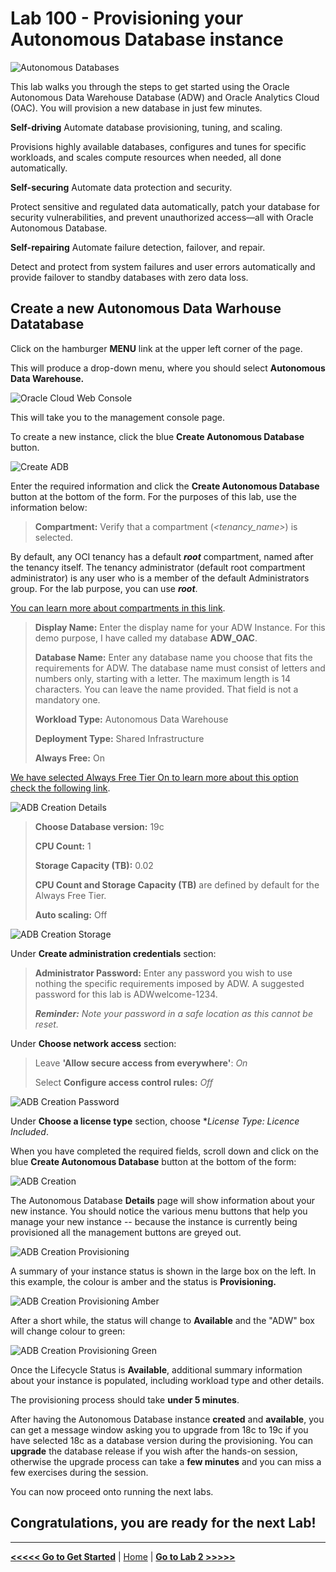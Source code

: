 # Lab 100 - Provisioning your Autonomous Database instance

![Autonomous Databases](/images/adb_banner2.png)

This lab walks you through the steps to get started using the Oracle Autonomous Data Warehouse Database (ADW) and Oracle Analytics Cloud (OAC). You will provision a new database in just few minutes.

**Self-driving**
Automate database provisioning, tuning, and scaling.

Provisions highly available databases, configures and tunes for specific workloads, and scales compute resources when needed, all done automatically.

**Self-securing**
Automate data protection and security.

Protect sensitive and regulated data automatically, patch your database for security vulnerabilities, and prevent unauthorized access—all with Oracle Autonomous Database.

**Self-repairing**
Automate failure detection, failover, and repair.

Detect and protect from system failures and user errors automatically and provide failover to standby databases with zero data loss.

## Create a new Autonomous Data Warhouse Datatabase

Click on the hamburger **MENU** link at the upper left corner of the page.

This will produce a drop-down menu, where you should select **Autonomous Data Warehouse.**

![Oracle Cloud Web Console](/images/lab100_1.png)

This will take you to the management console page.

To create a new instance, click the blue **Create Autonomous Database** button.

![Create ADB](/images/lab100_2.png)

Enter the required information and click the **Create Autonomous Database** button at the bottom of the form. For the purposes of this lab, use the information below:

>**Compartment:** Verify that a compartment (*\<tenancy_name\>*) is selected.

By default, any OCI tenancy has a default ***root*** compartment, named after the tenancy itself. The tenancy administrator (default root compartment administrator) is any user who is a member of the default Administrators group. For the lab purpose, you can use ***root***.

[You can learn more about compartments in this link](https://docs.cloud.oracle.com/en-us/iaas/Content/Identity/Tasks/managingcompartments.htm).

> **Display Name:** Enter the display name for your ADW Instance. For this demo purpose, I have called my database **ADW_OAC**.
>
> **Database Name:** Enter any database name you choose that fits the requirements for ADW. The database name must consist of letters and numbers only, starting with a letter. The maximum length is 14 characters. You can leave the name provided. That field is not a mandatory one.
>
> **Workload Type:** Autonomous Data Warehouse
>
> **Deployment Type:** Shared Infrastructure
>
> **Always Free:** On

[We have selected Always Free Tier On to learn more about this option check the following link](https://www.oracle.com/uk/cloud/free/#always-free).

![ADB Creation Details](/images/lab100_3.png)

> **Choose Database version:** 19c
>
> **CPU Count:** 1
>
> **Storage Capacity (TB):** 0.02
>
> **CPU Count and Storage Capacity (TB)** are defined by default for the Always Free Tier.
>
> **Auto scaling:** Off

![ADB Creation Storage](/images/lab100_4.png)

Under **Create administration credentials** section:

> **Administrator Password:** Enter any password you wish to use nothing the specific requirements imposed by ADW. A suggested password for this lab is ADWwelcome-1234.
>
> ***Reminder:** Note your password in a safe location as this cannot be reset.*

Under **Choose network access** section:

> Leave **'Allow secure access from everywhere'**: *On*
>
> Select **Configure access control rules:** *Off*

![ADB Creation Password](/images/lab100_5.png)

Under **Choose a license type** section, choose **License Type: Licence Included*.

When you have completed the required fields, scroll down and click on the blue **Create Autonomous Database** button at the bottom of the form:

![ADB Creation](/images/lab100_6.png)

The Autonomous Database **Details** page will show information about your new instance. You should notice the various menu buttons that help you manage your new instance -- because the instance is currently being provisioned all the management buttons are greyed out.

![ADB Creation Provisioning](/images/lab100_7.png)

A summary of your instance status is shown in the large box on the left. In this example, the colour is amber and the status is **Provisioning.**

![ADB Creation Provisioning Amber](/images/lab100_8.png)

After a short while, the status will change to **Available** and the "ADW" box will change colour to green:

![ADB Creation Provisioning Green](/images/lab100_9.png)

Once the Lifecycle Status is **Available**, additional summary information about your instance is populated, including workload type and other details.

The provisioning process should take **under 5 minutes**.

After having the Autonomous Database instance **created** and **available**, you can get a message window asking you to upgrade from 18c to 19c if you have selected 18c as a database version during the provisioning. You can **upgrade** the database release if you wish after the hands-on session, otherwise the upgrade process can take a **few minutes** and you can miss a few exercises during the session.

You can now proceed onto running the next labs.

## Congratulations, you are ready for the next Lab!

---

[**<<<<< Go to Get Started**](../Lab0/README.md) | [Home](../README.md) | [**Go to Lab 2 >>>>>**](../Lab2/README.md)